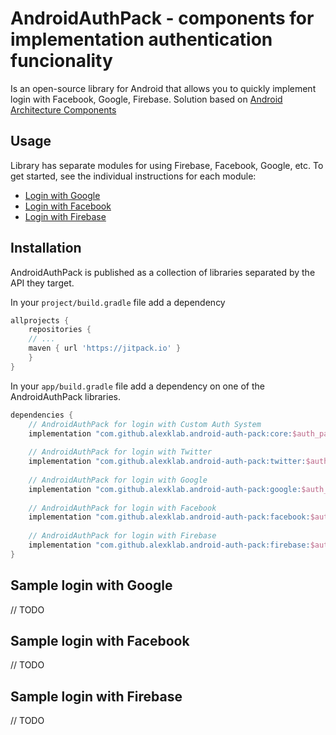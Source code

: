 # AndroidAuthPack - components for implementation authentication funcionality

Is an open-source library for Android that allows you to quickly implement 
login with Facebook, Google, Firebase. 
Solution based on [Android Architecture Components](https://developer.android.com/topic/libraries/architecture/)

## Usage

Library has separate modules for using Firebase, Facebook, Google, etc. 
To get started, see the individual instructions for each module:

* [Login with Google](google/README.md)
* [Login with Facebook](facebook/README.md)
* [Login with Firebase](firebase/README.md)

## Installation

AndroidAuthPack is published as a collection of libraries separated by the
API they target.

In your `project/build.gradle` file add a dependency

```groovy
allprojects {
    repositories {
	// ...
	maven { url 'https://jitpack.io' }
    }
}
```

In your `app/build.gradle` file add a dependency on one of the AndroidAuthPack
libraries.

```groovy
dependencies {
    // AndroidAuthPack for login with Custom Auth System 
    implementation "com.github.alexklab.android-auth-pack:core:$auth_pack_version"
    
    // AndroidAuthPack for login with Twitter 
    implementation "com.github.alexklab.android-auth-pack:twitter:$auth_pack_version"
    
    // AndroidAuthPack for login with Google
    implementation "com.github.alexklab.android-auth-pack:google:$auth_pack_version"
    
    // AndroidAuthPack for login with Facebook
    implementation "com.github.alexklab.android-auth-pack:facebook:$auth_pack_version"
    
    // AndroidAuthPack for login with Firebase
    implementation "com.github.alexklab.android-auth-pack:firebase:$auth_pack_version"
}
```

## Sample login with Google
// TODO

## Sample login with Facebook
// TODO

## Sample login with Firebase
// TODO
